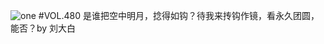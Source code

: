 ![one](http://image.wufazhuce.com/FvZWOUEAY3rAtShFaPc__llhE61b)
#VOL.480
是谁把空中明月，捻得如钩？待我来抟钩作镜，看永久团圆，能否？by 刘大白